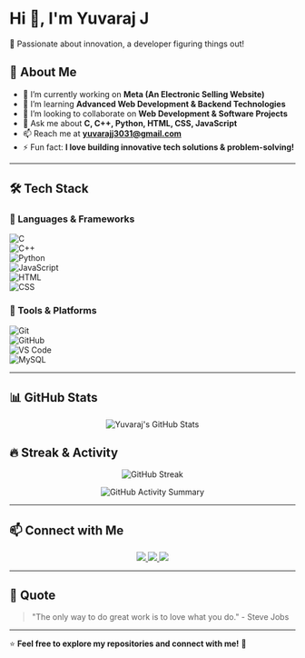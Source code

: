 # Hi 👋, I'm Yuvaraj J  
🚀 Passionate about innovation, a developer figuring things out!  

## 🌟 About Me  
- 🔭 I’m currently working on **Meta (An Electronic Selling Website)**  
- 🌱 I’m learning **Advanced Web Development & Backend Technologies**  
- 👯 I’m looking to collaborate on **Web Development & Software Projects**  
- 💬 Ask me about **C, C++, Python, HTML, CSS, JavaScript**  
- 📫 Reach me at **yuvarajj3031@gmail.com**  
- ⚡ Fun fact: **I love building innovative tech solutions & problem-solving!**  

---

## 🛠️ Tech Stack  
### 🚀 Languages & Frameworks  
![C](https://img.shields.io/badge/-C-A8B9CC?logo=c&logoColor=white&style=flat-square)  
![C++](https://img.shields.io/badge/-C++-00599C?logo=c%2B%2B&logoColor=white&style=flat-square)  
![Python](https://img.shields.io/badge/-Python-3776AB?logo=python&logoColor=white&style=flat-square)  
![JavaScript](https://img.shields.io/badge/-JavaScript-F7DF1E?logo=javascript&logoColor=black&style=flat-square)  
![HTML](https://img.shields.io/badge/-HTML5-E34F26?logo=html5&logoColor=white&style=flat-square)  
![CSS](https://img.shields.io/badge/-CSS3-1572B6?logo=css3&logoColor=white&style=flat-square)  

### 🔧 Tools & Platforms  
![Git](https://img.shields.io/badge/-Git-F05032?logo=git&logoColor=white&style=flat-square)  
![GitHub](https://img.shields.io/badge/-GitHub-181717?logo=github&logoColor=white&style=flat-square)  
![VS Code](https://img.shields.io/badge/-VS%20Code-007ACC?logo=visual-studio-code&logoColor=white&style=flat-square)  
![MySQL](https://img.shields.io/badge/-MySQL-4479A1?logo=mysql&logoColor=white&style=flat-square)  

---

## 📊 GitHub Stats  
<p align="center">
  <img src="https://github-readme-stats.vercel.app/api?username=Yuvaraj3031&show_icons=true&theme=dark" alt="Yuvaraj's GitHub Stats" />
</p>

## 🔥 Streak & Activity  
<p align="center">
  <img src="https://github-readme-streak-stats.herokuapp.com/?user=Yuvaraj3031&theme=dark" alt="GitHub Streak" />
</p>

<p align="center">
  <img src="https://github-profile-summary-cards.vercel.app/api/cards/profile-details?username=Yuvaraj3031&theme=github_dark" alt="GitHub Activity Summary" />
</p>

---

## 📫 Connect with Me  
<p align="center">
  <a href="https://www.linkedin.com/in/yuvarajj3031/">
    <img src="https://img.shields.io/badge/-LinkedIn-0077B5?logo=linkedin&logoColor=white&style=flat-square" />
  </a>
  <a href="mailto:yuvarajj3031@gmail.com">
    <img src="https://img.shields.io/badge/-Email-D14836?logo=gmail&logoColor=white&style=flat-square" />
  </a>
  <a href="https://github.com/Yuvaraj3031">
    <img src="https://img.shields.io/badge/-GitHub-181717?logo=github&logoColor=white&style=flat-square" />
  </a>
</p>

---

## 📝 Quote  
> "The only way to do great work is to love what you do." - Steve Jobs  

---

⭐ **Feel free to explore my repositories and connect with me!** 🚀  

